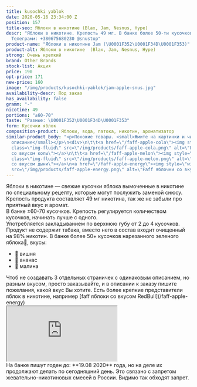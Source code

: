 ```yaml
---
title: kusochki yablok
date: 2020-05-16 23:34:00 Z
position: 157
title-seo: Яблоки в никотине (Blax, Jam, Nesnus, Hype)
descr: "Яблоки в никотине. Крепость 49 мг. В банке более 50-ти кусочков. Вкусы: \U0001F352\U0001F34D\U0001F353.
  Телеграмм: +380675680230 @snustop"
product-name: "Яблоки в никотине Jam (\U0001F352\U0001F34D\U0001F353)"
product-alt: Яблоки в никотине  (Blax, Jam, Nesnus, Hype)
strong: Очень крепкий
brand: Other Brands
stock-list: Акция
price: 190
opt-price: 171
new-price: 160
image: "/img/products/kusochki-yablok/jam-apple-snus.jpg"
availability-descr: Под заказ
has_availability: false
gramm: "-"
nicotine: 49
portions: "±60-70"
taste: "Разные: \U0001F352\U0001F34D\U0001F353"
form: Кусочки яблок
composition-product: Яблоки, вода, патока, никотин, ароматизатор
similar-product_body: "<p>Похожие товары. <small>Жмите на картинки и читайте полное
  описание</small></p>\n<div>\n\t\t<a href=\"/faff-apple-cola\"><img style=\"width:32%\"
  class=\"img-fluid\" src=\"/img/products/faff-apple-cola.png\" alt=\"Faff яблочки
  со вкусом колы\"></a>\n\t\t<a href=\"/faff-apple-melon\"><img style=\"width:32%\"
  class=\"img-fluid\" src=\"/img/products/faff-apple-melon.png\" alt=\"Faff яблочки
  со вкусом дыни\"></a>\n<a href=\"/faff-apple-energy\"><img style=\"width:32%\" class=\"img-fluid\"
  src=\"/img/products/faff-apple-energy.png\" alt=\"Faff яблочки со вкусом RedBull\"></a>"
---
```


Яблоки в никотине — свежие кусочки яблока вымоченные в никотине по специальному рецепту, которые могут послужить заменой снюсу.<br>
Крепость продукта составляет 49 мг никотина, так же не забыли про приятный вкус и аромат.<br>
В банке ±60-70 кусочков. Крепость регулируется количеством кусочков, начинать лучше с одного.<br>
Употребляется закладыванием по верхнюю губу от 2 до 4 кусочков.
Продукт не содержит табака, вместо него в состав входит очищенный на 98% никотин. В банке более 50+ кусочков нарезанного зеленого яблока🍏, вкусы:
<ul>
	<li>🍒 вишня</li>
	<li>🍍 ананас</li>
	<li>🍓 малина</li>
</ul>
Чтоб не создавать 3 отдельных страничек с одинаковым описанием, но разным вкусом, просто заказывайте, и в описании к заказу пишите пожелания, какой вкус Вы хотите.
Есть более крепкие представители яблок в никотине, например [faff яблоки со вкусом RedBull](/faff-apple-energy)
<div class="embed-responsive embed-responsive-16by9 mb-3">
  <iframe class="embed-responsive-item" src="https://www.youtube.com/embed/ykyz1C7X_iI" allowfullscreen></iframe>
</div>
На банке пишут годен до: **19.08 2020** года, но на деле их продолжают делать по сегодняшний день. Это связано с запретом жевательно-никотиновых смесей в России. Видимо так обходят запрет. 